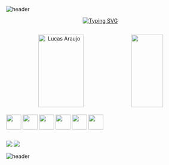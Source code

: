 ![header](https://capsule-render.vercel.app/api?type=waving&color=ffcd00&height=120&section=header)

<div align="center">
  
[![Typing SVG](https://readme-typing-svg.demolab.com?font=Fira+Code&duration=2000&pause=200&color=b89504&random=false&width=435&lines=Bem+vindo!!!;Eu+me+chamo+Lucas+:%29)](https://git.io/typing-svg)

</div>

##

<div align="center">  
<img width="49%" height="195px" src="https://github-readme-stats.vercel.app/api?username=lucas-araujo20&show_icons=true&count_private=true&hide_border=true&title_color=ffcd00&icon_color=ffcd00&text_color=c9d1d9&bg_color=0d1117" alt="Lucas Araujo" /> 
<img width="41%" height="195px" src="https://github-readme-stats.vercel.app/api/top-langs/?username=lucas-araujo20&layout=compact&hide_border=true&title_color=ffcd00&text_color=c9d1d9&bg_color=0d1117" />
</div>

<div style="display:inline_block"><br>
<img align="center" height="40" width="40" src="https://cdn.jsdelivr.net/gh/devicons/devicon/icons/html5/html5-original.svg" />
<img  align="center" height="40" width="40" src="https://cdn.jsdelivr.net/gh/devicons/devicon/icons/css3/css3-original.svg" />             
<img align="center" height="40" width="40" src="https://cdn.jsdelivr.net/gh/devicons/devicon/icons/javascript/javascript-original.svg" />
<img align="center" height="40" width="40" src="https://cdn.jsdelivr.net/gh/devicons/devicon/icons/python/python-original.svg" />
<img align="center" height="40" width="40" src="https://cdn.jsdelivr.net/gh/devicons/devicon/icons/php/php-original.svg" />
<img align="center" height="40" width="40" src="https://cdn.jsdelivr.net/gh/devicons/devicon/icons/mysql/mysql-original-wordmark.svg" />      
</div>

##

<div>
  <a href="https://www.linkedin.com/in/lucas-araujo2032/"><img src="https://img.shields.io/badge/LinkedIn-0077B5?style=for-the-badge&logo=linkedin&logoColor=white"></a>
  <a href="mailto:ls.araujo2032@gmail.com"><img src="https://img.shields.io/badge/Gmail-D14836?style=for-the-badge&logo=gmail&logoColor=white"></a>
</div>

![header](https://capsule-render.vercel.app/api?type=waving&color=ffcd00&height=120&section=footer)
